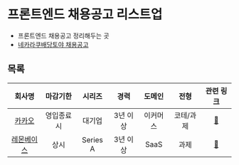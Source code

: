# 프론트엔드 채용공고 리스트업

- 프론트엔드 채용공고 정리해두는 곳
- [네카라쿠배당토야 채용공고](https://nklcb.io/recruitments/all)

## 목록

| 회사명 | 마감기한 | 시리즈 | 경력 | 도메인 | 전형 | 관련 링크 |
|:------:|:-----------:|:------:|:------:|:---------:|:------:|:---------:|
| [ 카카오 ](#KaKao) | 영입종료시 | 대기업 | 3년 이상 | 이커머스 | 코테/과제 | [🔖](https://careers.kakao.com/jobs/P-13641) |
| [레몬베이스](#레몬베이스) | 상시 | Series A | 3년 이상 | SaaS | 과제 | [🔖](https://www.lemonbase.team/recruit/fe)|
